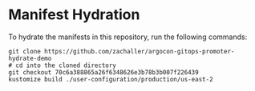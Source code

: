 # Manifest Hydration

To hydrate the manifests in this repository, run the following commands:

```shell
git clone https://github.com/zachaller/argocon-gitops-promoter-hydrate-demo
# cd into the cloned directory
git checkout 70c6a388865a26f6348626e3b78b3b007f226439
kustomize build ./user-configuration/production/us-east-2
```
